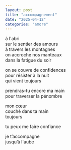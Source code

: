```yaml
---
layout: post
title: "accompagnement"
date: "2025-04-12"
categories: "amore"
---
```


à l'abri  
sur le sentier des amours  
à travers les montagnes  
on accroche nos manteaux  
dans la fatigue du soir  

on se couvre de confidences  
pour résister à la nuit  
qui vient toujours  

prendras-tu encore ma main  
pour traverser la pénombre  

mon cœur  
couché dans ta main  
toujours  

tu peux me faire confiance  

je t’accompagne  
jusqu’à l'aube  
